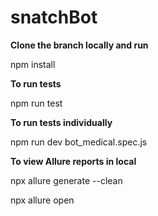 # snatchBot

**Clone the branch locally and run**

npm install

**To run tests**

npm run test

**To run tests individually**

npm run dev bot_medical.spec.js


**To view Allure reports in local**

npx allure generate --clean

npx allure open
